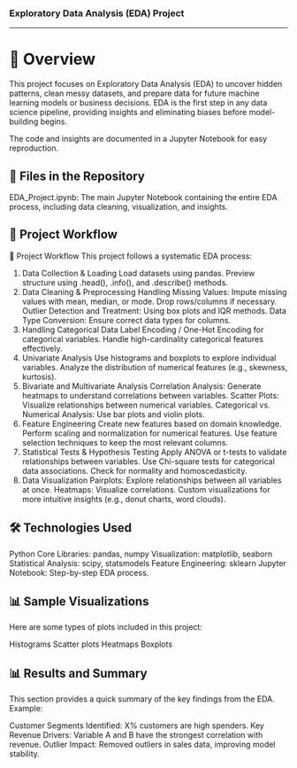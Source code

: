 ### Exploratory Data Analysis (EDA) Project

---



# 📑 Overview
This project focuses on Exploratory Data Analysis (EDA) to uncover hidden patterns, clean messy datasets, and prepare data for future machine learning models or business decisions. EDA is the first step in any data science pipeline, providing insights and eliminating biases before model-building begins.

The code and insights are documented in a Jupyter Notebook for easy reproduction.
## 📂 Files in the Repository
EDA_Project.ipynb: The main Jupyter Notebook containing the entire EDA process, including data cleaning, visualization, and insights.


## 🚀 Project Workflow
🚀 Project Workflow
This project follows a systematic EDA process:

1. Data Collection & Loading
Load datasets using pandas.
Preview structure using .head(), .info(), and .describe() methods.
2. Data Cleaning & Preprocessing
Handling Missing Values:
Impute missing values with mean, median, or mode.
Drop rows/columns if necessary.
Outlier Detection and Treatment:
Using box plots and IQR methods.
Data Type Conversion:
Ensure correct data types for columns.
3. Handling Categorical Data
Label Encoding / One-Hot Encoding for categorical variables.
Handle high-cardinality categorical features effectively.
4. Univariate Analysis
Use histograms and boxplots to explore individual variables.
Analyze the distribution of numerical features (e.g., skewness, kurtosis).
5. Bivariate and Multivariate Analysis
Correlation Analysis:
Generate heatmaps to understand correlations between variables.
Scatter Plots:
Visualize relationships between numerical variables.
Categorical vs. Numerical Analysis:
Use bar plots and violin plots.
6. Feature Engineering
Create new features based on domain knowledge.
Perform scaling and normalization for numerical features.
Use feature selection techniques to keep the most relevant columns.
7. Statistical Tests & Hypothesis Testing
Apply ANOVA or t-tests to validate relationships between variables.
Use Chi-square tests for categorical data associations.
Check for normality and homoscedasticity.
8. Data Visualization
Pairplots: Explore relationships between all variables at once.
Heatmaps: Visualize correlations.
Custom visualizations for more intuitive insights (e.g., donut charts, word clouds).


## 🛠️ Technologies Used
Python
Core Libraries: pandas, numpy
Visualization: matplotlib, seaborn
Statistical Analysis: scipy, statsmodels
Feature Engineering: sklearn
Jupyter Notebook: Step-by-step EDA process.



## 📊 Sample Visualizations
Here are some types of plots included in this project:

Histograms
Scatter plots
Heatmaps
Boxplots


## 📊 Results and Summary
This section provides a quick summary of the key findings from the EDA. Example:

Customer Segments Identified: X% customers are high spenders.
Key Revenue Drivers: Variable A and B have the strongest correlation with revenue.
Outlier Impact: Removed outliers in sales data, improving model stability. 


